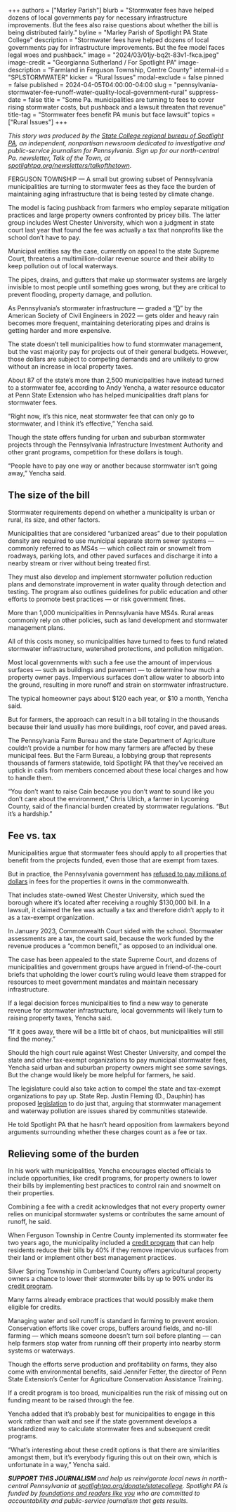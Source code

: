 +++
authors = ["Marley Parish"]
blurb = "Stormwater fees have helped dozens of local governments pay for necessary infrastructure improvements. But the fees also raise questions about whether the bill is being distributed fairly."
byline = "Marley Parish of Spotlight PA State College"
description = "Stormwater fees have helped dozens of local governments pay for infrastructure improvements. But the fee model faces legal woes and pushback."
image = "2024/03/01jy-bq2t-83v1-fkca.jpeg"
image-credit = "Georgianna Sutherland / For Spotlight PA"
image-description = "Farmland in Ferguson Township, Centre County"
internal-id = "SPLSTORMWATER"
kicker = "Rural Issues"
modal-exclude = false
pinned = false
published = 2024-04-05T04:00:00-04:00
slug = "pennsylvania-stormwater-fee-runoff-water-quality-local-government-rural"
suppress-date = false
title = "Some Pa. municipalities are turning to fees to cover rising stormwater costs, but pushback and a lawsuit threaten that revenue"
title-tag = "Stormwater fees benefit PA munis but face lawsuit"
topics = ["Rural Issues"]
+++

<em>This story was produced by the </em><a href="https://www.spotlightpa.org/statecollege"><em>State College regional bureau of Spotlight PA</em></a><em>, an independent, nonpartisan newsroom dedicated to investigative and public-service journalism for Pennsylvania. Sign up for our north-central Pa. newsletter, Talk of the Town, at </em><a href="https://www.spotlightpa.org/newsletters/talkofthetown"><em>spotlightpa.org/newsletters/talkofthetown</em></a>.

FERGUSON TOWNSHIP — A small but growing subset of Pennsylvania municipalities are turning to stormwater fees as they face the burden of maintaining aging infrastructure that is being tested by climate change.

The model is facing pushback from farmers who employ separate mitigation practices and large property owners confronted by pricey bills. The latter group includes West Chester University, which won a judgment in state court last year that found the fee was actually a tax that nonprofits like the school don’t have to pay.

Municipal entities say the case, currently on appeal to the state Supreme Court, threatens a multimillion-dollar revenue source and their ability to keep pollution out of local waterways.

The pipes, drains, and gutters that make up stormwater systems are largely invisible to most people until something goes wrong, but they are critical to prevent flooding, property damage, and pollution.

As Pennsylvania’s stormwater infrastructure — graded a “<a href="https://web.archive.org/20170315200008/https://infrastructurereportcard.org/state-item/pennsylvania/">D</a>” by the American Society of Civil Engineers in 2022 — gets older and heavy rain becomes more frequent, maintaining deteriorating pipes and drains is getting harder and more expensive.

The state doesn’t tell municipalities how to fund stormwater management, but the vast majority pay for projects out of their general budgets. However, those dollars are subject to competing demands and are unlikely to grow without an increase in local property taxes.

About 87 of the state’s more than 2,500 municipalities have instead turned to a stormwater fee, according to Andy Yencha, a water resource educator at Penn State Extension who has helped municipalities draft plans for stormwater fees.

“Right now, it’s this nice, neat stormwater fee that can only go to stormwater, and I think it’s effective,” Yencha said.

Though the state offers funding for urban and suburban stormwater projects through the Pennsylvania Infrastructure Investment Authority and other grant programs, competition for these dollars is tough.

“People have to pay one way or another because stormwater isn’t going away,” Yencha said.

<script src="https://www.spotlightpa.org/embed.js" async></script><div data-spl-embed-version="1" data-spl-src="https://www.spotlightpa.org/embeds/newsletter/?cta=Sign%20up%20for%20our%20new%20regional%20newsletter%2C%20%3Cb%3ETalk%20of%20the%20Town%3C%2Fb%3E%2C%20and%20get%20all%20the%20news%20and%20notes%20from%20State%20College%20and%20north-central%20PA.&button=Sign%20Up%20Now&preselect=state_college&eyebrow=DON'T%20MISS%20A%20BEAT"></div>

## The size of the bill

Stormwater requirements depend on whether a municipality is urban or rural, its size, and other factors.

Municipalities that are considered “urbanized areas” due to their population density are required to use municipal separate storm sewer systems — commonly referred to as MS4s — which collect rain or snowmelt from roadways, parking lots, and other paved surfaces and discharge it into a nearby stream or river without being treated first.

They must also develop and implement stormwater pollution reduction plans and demonstrate improvement in water quality through detection and testing. The program also outlines guidelines for public education and other efforts to promote best practices — or risk government fines.

More than 1,000 municipalities in Pennsylvania have MS4s. Rural areas commonly rely on other policies, such as land development and stormwater management plans.

All of this costs money, so municipalities have turned to fees to fund related stormwater infrastructure, watershed protections, and pollution mitigation.

Most local governments with such a fee use the amount of impervious surfaces — such as buildings and pavement — to determine how much a property owner pays. Impervious surfaces don’t allow water to absorb into the ground, resulting in more runoff and strain on stormwater infrastructure.

The typical homeowner pays about $120 each year, or $10 a month, Yencha said.

But for farmers, the approach can result in a bill totaling in the thousands because their land usually has more buildings, roof cover, and paved areas.

The Pennsylvania Farm Bureau and the state Department of Agriculture couldn’t provide a number for how many farmers are affected by these municipal fees. But the Farm Bureau, a lobbying group that represents thousands of farmers statewide, told Spotlight PA that they’ve received an uptick in calls from members concerned about these local charges and how to handle them.

“You don’t want to raise Cain because you don’t want to sound like you don’t care about the environment,” Chris Ulrich, a farmer in Lycoming County, said of the financial burden created by stormwater regulations. “But it’s a hardship.”

## Fee vs. tax

Municipalities argue that stormwater fees should apply to all properties that benefit from the projects funded, even those that are exempt from taxes.

But in practice, the Pennsylvania government has <a href="https://web.archive.org/20230607200809/https://www.pasenategop.com/news/yaw-commonwealth-refuses-to-pay-millions-in-municipal-stormwater-fees/">refused to pay millions of dollars</a> in fees for the properties it owns in the commonwealth.

That includes state-owned West Chester University, which sued the borough where it’s located after receiving a roughly $130,000 bill. In a lawsuit, it claimed the fee was actually a tax and therefore didn’t apply to it as a tax-exempt organization.

In January 2023, Commonwealth Court sided with the school. Stormwater assessments are a tax, the court said, because the work funded by the revenue produces a “common benefit,” as opposed to an individual one.

The case has been appealed to the state Supreme Court, and dozens of municipalities and government groups have argued in friend-of-the-court briefs that upholding the lower court’s ruling would leave them strapped for resources to meet government mandates and maintain necessary infrastructure.

If a legal decision forces municipalities to find a new way to generate revenue for stormwater infrastructure, local governments will likely turn to raising property taxes, Yencha said.

“If it goes away, there will be a little bit of chaos, but municipalities will still find the money.”

Should the high court rule against West Chester University, and compel the state and other tax-exempt organizations to pay municipal stormwater fees, Yencha said urban and suburban property owners might see some savings. But the change would likely be more helpful for farmers, he said.

The legislature could also take action to compel the state and tax-exempt organizations to pay up. State Rep. Justin Fleming (D., Dauphin) has proposed <a href="https://web.archive.org/20240405105632/https://www.legis.state.pa.us/cfdocs/billinfo/BillInfo.cfm?syear=2023&amp;sind=0&amp;body=H&amp;type=B&amp;bn=2147">legislation</a> to do just that, arguing that stormwater management and waterway pollution are issues shared by communities statewide.

He told Spotlight PA that he hasn’t heard opposition from lawmakers beyond arguments surrounding whether these charges count as a fee or tax.

<script src="https://www.spotlightpa.org/embed.js" async></script><div data-spl-embed-version="1" data-spl-src="https://www.spotlightpa.org/embeds/donate/"></div>

## Relieving some of the burden

In his work with municipalities, Yencha encourages elected officials to include opportunities, like credit programs, for property owners to lower their bills by implementing best practices to control rain and snowmelt on their properties.

Combining a fee with a credit acknowledges that not every property owner relies on municipal stormwater systems or contributes the same amount of runoff, he said.

When Ferguson Township in Centre County implemented its stormwater fee two years ago, the municipality included a <a href="https://web.archive.org/20230701114041/https://www.twp.ferguson.pa.us/sites/g/files/vyhlif9771/f/uploads/2021-05_stormwater_fee_credit_policy_manual_0.pdf">credit program</a> that can help residents reduce their bills by 40% if they remove impervious surfaces from their land or implement other best management practices.

Silver Spring Township in Cumberland County offers agricultural property owners a chance to lower their stormwater bills by up to 90% under its <a href="https://web.archive.org/20210613030903/https://www.sstwp.org/DocumentCenter/View/10423/Ag-Credit-Packet?bidId=">credit program</a>.

Many farms already embrace practices that would possibly make them eligible for credits.

Managing water and soil runoff is standard in farming to prevent erosion. Conservation efforts like cover crops, buffers around fields, and no-till farming — which means someone doesn’t turn soil before planting — can help farmers stop water from running off their property into nearby storm systems or waterways.

Though the efforts serve production and profitability on farms, they also come with environmental benefits, said Jennifer Fetter, the director of Penn State Extension’s Center for Agriculture Conservation Assistance Training.

If a credit program is too broad, municipalities run the risk of missing out on funding meant to be raised through the fee.

Yencha added that it’s probably best for municipalities to engage in this work rather than wait and see if the state government develops a standardized way to calculate stormwater fees and subsequent credit programs.

“What’s interesting about these credit options is that there are similarities amongst them, but it’s everybody figuring this out on their own, which is unfortunate in a way,” Yencha said.

<strong><em>SUPPORT THIS JOURNALISM </em></strong><em>and help us reinvigorate local news in north-central Pennsylvania at </em><a href="https://www.spotlightpa.org/donate/statecollege"><em>spotlightpa.org/donate/statecollege</em></a><em>. Spotlight PA is funded by </em><a href="https://www.spotlightpa.org/support"><em>foundations and readers like you</em></a><em> who are committed to accountability and public-service journalism that gets results.</em>
